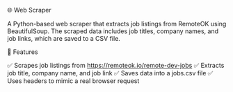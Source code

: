 🌐 Web Scraper

A Python-based web scraper that extracts job listings from RemoteOK using BeautifulSoup. The scraped data includes job titles, company names, and job links, which are saved to a CSV file.

📌 Features

✅ Scrapes job listings from https://remoteok.io/remote-dev-jobs
✅ Extracts job title, company name, and job link
✅ Saves data into a jobs.csv file
✅ Uses headers to mimic a real browser request
